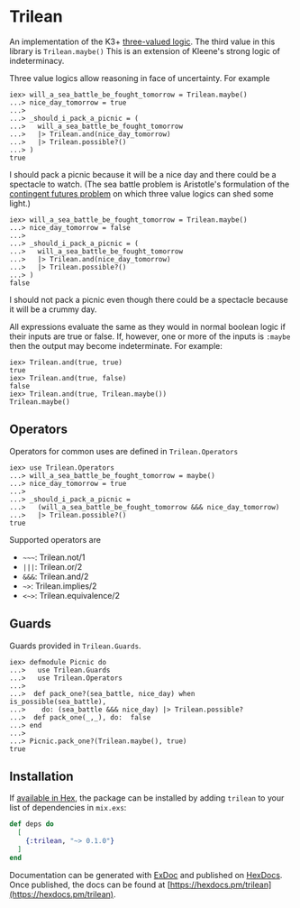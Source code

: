 # Trilean

An implementation of the K3+ [three-valued logic](https://en.wikipedia.org/wiki/Three-valued_logic). The third value in this library is `Trilean.maybe()` This is an extension of Kleene's strong logic of indeterminacy.

Three value logics allow reasoning in face of uncertainty. For example

```
iex> will_a_sea_battle_be_fought_tomorrow = Trilean.maybe()
...> nice_day_tomorrow = true
...>
...> _should_i_pack_a_picnic = (
...>   will_a_sea_battle_be_fought_tomorrow
...>   |> Trilean.and(nice_day_tomorrow)
...>   |> Trilean.possible?()
...> )
true
```

I should pack a picnic because it will be a nice day and there could be a spectacle to watch. (The sea battle problem is Aristotle's formulation of the [contingent futures problem](https://en.wikipedia.org/wiki/Problem_of_future_contingents) on which three value logics can shed some light.)

```
iex> will_a_sea_battle_be_fought_tomorrow = Trilean.maybe()
...> nice_day_tomorrow = false
...>
...> _should_i_pack_a_picnic = (
...>   will_a_sea_battle_be_fought_tomorrow
...>   |> Trilean.and(nice_day_tomorrow)
...>   |> Trilean.possible?()
...> )
false
```
I should not pack a picnic even though there could be a spectacle because it will be a crummy day.

All expressions evaluate the same as they would in normal boolean logic if their inputs are true or false. If, however, one or more of the inputs is `:maybe` then the output may become indeterminate. For example:

```
iex> Trilean.and(true, true)
true
iex> Trilean.and(true, false)
false
iex> Trilean.and(true, Trilean.maybe())
Trilean.maybe()
```

## Operators

Operators for common uses are defined in `Trilean.Operators`

```
iex> use Trilean.Operators
...> will_a_sea_battle_be_fought_tomorrow = maybe()
...> nice_day_tomorrow = true
...>
...> _should_i_pack_a_picnic =
...>   (will_a_sea_battle_be_fought_tomorrow &&& nice_day_tomorrow)
...>   |> Trilean.possible?()
true
```

Supported operators are
 - `~~~`: Trilean.not/1
 - `|||`: Trilean.or/2
 - `&&&`: Trilean.and/2
 - `~>`: Trilean.implies/2
 - `<~>`: Trilean.equivalence/2

## Guards

Guards provided in `Trilean.Guards`.

```
iex> defmodule Picnic do
...>   use Trilean.Guards
...>   use Trilean.Operators
...>
...>  def pack_one?(sea_battle, nice_day) when is_possible(sea_battle),
...>    do: (sea_battle &&& nice_day) |> Trilean.possible?
...>  def pack_one(_,_), do:  false
...> end
...>
...> Picnic.pack_one?(Trilean.maybe(), true)
true
```
## Installation

If [available in Hex](https://hex.pm/docs/publish), the package can be installed
by adding `trilean` to your list of dependencies in `mix.exs`:

```elixir
def deps do
  [
    {:trilean, "~> 0.1.0"}
  ]
end
```

Documentation can be generated with [ExDoc](https://github.com/elixir-lang/ex_doc)
and published on [HexDocs](https://hexdocs.pm). Once published, the docs can
be found at [https://hexdocs.pm/trilean](https://hexdocs.pm/trilean).
